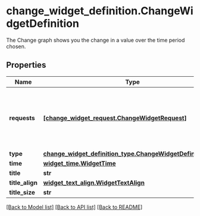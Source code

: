 # change_widget_definition.ChangeWidgetDefinition

The Change graph shows you the change in a value over the time period chosen.
## Properties
Name | Type | Description | Notes
------------ | ------------- | ------------- | -------------
**requests** | [**[change_widget_request.ChangeWidgetRequest]**](ChangeWidgetRequest.md) | Array of one request object to display in the widget.  See the dedicated [Request JSON schema documentation](https://docs.datadoghq.com/dashboards/graphing_json/request_json)  to learn how to build the &#x60;REQUEST_SCHEMA&#x60;. | 
**type** | [**change_widget_definition_type.ChangeWidgetDefinitionType**](ChangeWidgetDefinitionType.md) |  | 
**time** | [**widget_time.WidgetTime**](WidgetTime.md) |  | [optional] 
**title** | **str** | Title of the widget. | [optional] 
**title_align** | [**widget_text_align.WidgetTextAlign**](WidgetTextAlign.md) |  | [optional] 
**title_size** | **str** | Size of the title. | [optional] 

[[Back to Model list]](../README.md#documentation-for-models) [[Back to API list]](../README.md#documentation-for-api-endpoints) [[Back to README]](../README.md)


